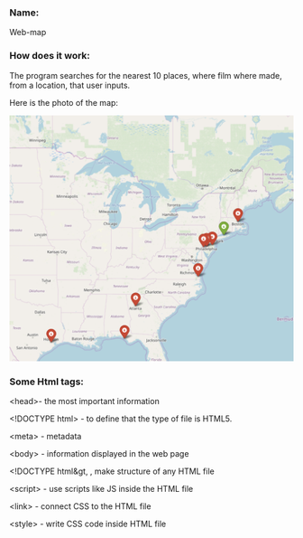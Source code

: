 <h3>Name:</h3>

Web-map

<h3>How does it work:</h3>

The program searches for the nearest 10 places, where film where made, from a location, that user inputs.

Here is the photo of the map:

<img src="https://github.com/yaremafylypchuk/Web_map/blob/master/Знімок%20екрана%20%20о%2022.54.55.png">

<h3>Some Html tags:</h3>
&lt;head&gt;- the most important information

&lt;!DOCTYPE html&gt; - to define that the type of file is HTML5.

&lt;meta&gt; - metadata

&lt;body&gt; - information displayed in the web page

&lt;!DOCTYPE html&gt, <head>, <body> make structure of any HTML file

&lt;script&gt; - use scripts like JS inside the HTML file

&lt;link&gt; - connect CSS to the HTML file

&lt;style&gt; - write CSS code inside HTML file
